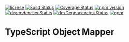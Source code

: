 [![license](https://img.shields.io/github/license/devpreview/typescript-object-mapper.svg)](https://github.com/devpreview/typescript-object-mapper/blob/master/LICENSE)
[![Build Status](https://travis-ci.org/devpreview/typescript-object-mapper.svg?branch=master)](https://travis-ci.org/devpreview/typescript-object-mapper)
[![Coverage Status](https://coveralls.io/repos/github/devpreview/typescript-object-mapper/badge.svg?branch=master)](https://coveralls.io/github/devpreview/typescript-object-mapper?branch=master)
[![npm version](https://badge.fury.io/js/typescript-object-mapper.svg)](https://www.npmjs.com/package/typescript-object-mapper)
[![dependencies Status](https://david-dm.org/devpreview/typescript-object-mapper/status.svg)](https://david-dm.org/devpreview/typescript-object-mapper)
[![devDependencies Status](https://david-dm.org/devpreview/typescript-object-mapper/dev-status.svg)](https://david-dm.org/devpreview/typescript-object-mapper?type=dev)
[![npm](https://img.shields.io/npm/dt/typescript-object-mapper.svg)](https://github.com/devpreview/typescript-object-mapper/releases)

# TypeScript Object Mapper
